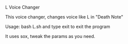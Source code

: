 L Voice Changer

This voice changer, changes voice like L in "Death Note"

Usage: bash L.sh and type exit to exit the program

It uses sox, tweak the params as you need.